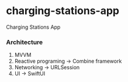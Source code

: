 # charging-stations-app
Charging Stations App
### Architecture
1. MVVM
1. Reactive programing -> Combine framework
1. Networking -> URLSession
1. UI -> SwiftUI
